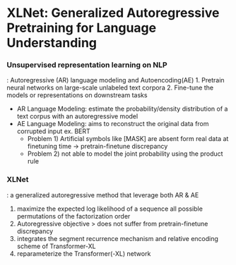 # XLNet: Generalized Autoregressive Pretraining for Language Understanding
### Unsupervised representation learning on NLP
: Autoregressive (AR) language modeling and Autoencoding(AE)
    1. Pretrain neural networks on large-scale unlabeled text corpora
    2. Fine-tune the models or representations on downstream tasks      
  
- AR Language Modeling: estimate the probability/density distribution of a text corpus with an autoregressive model
- AE Language Modeling: aims to reconstruct the original data from corrupted input ex. BERT
    - Problem 1) Artificial symbols like [MASK] are absent form real data at finetuning time -> pretrain-finetune discrepancy
    - Problem 2) not able to model the joint probability using the product rule

### XLNet
: a generalized autoregressive method that leverage both AR & AE
1. maximize the expected log likelihood of a sequence all possible permutations of the factorization order
2. Autoregressive objective > does not suffer from pretrain-finetune discrepancy 
3. integrates the segment recurrence mechanism and relative encoding scheme of Transformer-XL
4. reparameterize the Transformer(-XL) network 
